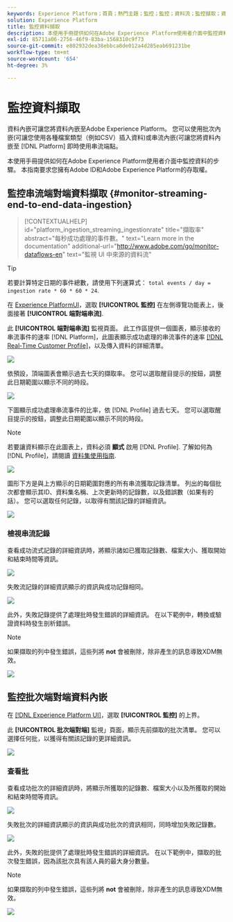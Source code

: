 ```yaml
---
keywords: Experience Platform；首頁；熱門主題；監控；監控；資料流；監控擷取；資料擷取；資料擷取；檢視記錄；檢視批次；
solution: Experience Platform
title: 監控資料擷取
description: 本使用手冊提供如何在Adobe Experience Platform使用者介面中監控資料的步驟。 本指南要求您擁有Adobe ID和Adobe Experience Platform的存取權。
exl-id: 85711a06-2756-46f9-83ba-1568310c9f73
source-git-commit: e802932dea38ebbca8de012a4d285eab691231be
workflow-type: tm+mt
source-wordcount: '654'
ht-degree: 3%

---
```


# 監控資料擷取

資料內嵌可讓您將資料內嵌至Adobe Experience Platform。 您可以使用批次內嵌(可讓您使用各種檔案類型（例如CSV）插入資料)或串流內嵌(可讓您將資料內嵌至 [!DNL Platform] 即時使用串流端點。

本使用手冊提供如何在Adobe Experience Platform使用者介面中監控資料的步驟。 本指南要求您擁有Adobe ID和Adobe Experience Platform的存取權。

## 監控串流端對端資料擷取 {#monitor-streaming-end-to-end-data-ingestion}

>[!CONTEXTUALHELP]
>id="platform_ingestion_streaming_ingestionrate"
>title="擷取率"
>abstract="每秒成功處理的事件數。"
>text="Learn more in the documentation"
>additional-url="http://www.adobe.com/go/monitor-dataflows-en" text="監視 UI 中來源的資料流"

>[!TIP]
>
>若要計算特定日期的事件總數，請使用下列運算式： `total events / day = ingestion rate * 60 * 60 * 24`.

在 [Experience PlatformUI](https://platform.adobe.com)，選取 **[!UICONTROL 監控]** 在左側導覽功能表上，後面接著 **[!UICONTROL 端對端串流]**.

此 **[!UICONTROL 端對端串流]** 監視頁面。 此工作區提供一個圖表，顯示接收的串流事件的速率 [!DNL Platform]，此圖表顯示成功處理的串流事件的速率 [[!DNL Real-Time Customer Profile]](../../profile/home.md)，以及傳入資料的詳細清單。

![](../images/quality/monitor-data-flows/list-streams.png)

依預設，頂端圖表會顯示過去七天的擷取率。 您可以選取醒目提示的按鈕，調整此日期範圍以顯示不同的時段。

![](../images/quality/monitor-data-flows/events-received.png)

下圖顯示成功處理串流事件的比率，依 [!DNL Profile] 過去七天。 您可以選取醒目提示的按鈕，調整此日期範圍以顯示不同的時段。

>[!NOTE]
>
>若要讓資料顯示在此圖表上，資料必須 **顯式** 啟用 [!DNL Profile]. 了解如何為 [!DNL Profile]，請閱讀 [資料集使用指南](../../catalog/datasets/user-guide.md#enable-a-dataset-for-real-time-customer-profile).

![](../images/quality/monitor-data-flows/ingested-by-profile.png)

圖形下方是與上方顯示的日期範圍對應的所有串流獲取記錄清單。 列出的每個批次都會顯示其ID、資料集名稱、上次更新時的記錄數，以及錯誤數（如果有的話）。 您可以選取任何記錄，以取得有關該記錄的詳細資訊。

![](../images/quality/monitor-data-flows/streams.png)

### 檢視串流記錄

查看成功流式記錄的詳細資訊時，將顯示諸如已獲取記錄數、檔案大小、獲取開始和結束時間等資訊。

![](../images/quality/monitor-data-flows/successful-streaming.png)

失敗流記錄的詳細資訊顯示的資訊與成功記錄相同。

![](../images/quality/monitor-data-flows/failed-batch.png)

此外，失敗記錄提供了處理批時發生錯誤的詳細資訊。 在以下範例中，轉換或驗證資料時發生剖析錯誤。

>[!NOTE]
>
>如果擷取的列中發生錯誤，這些列將 **not** 會被刪除，除非產生的訊息導致XDM無效。

![](../images/quality/monitor-data-flows/failed-batch-error.png)

## 監控批次端對端資料內嵌

在 [[!DNL Experience Platform UI]](https://platform.adobe.com)，選取 **[!UICONTROL 監控]** 的上界。

此 **[!UICONTROL 批次端對端]** 監視」頁面，顯示先前擷取的批次清單。 您可以選擇任何批，以獲得有關該記錄的更詳細資訊。

![](../images/quality/monitor-data-flows/batch-monitoring.png)

### 查看批

查看成功批次的詳細資訊時，將顯示所獲取的記錄數、檔案大小以及所獲取的開始和結束時間等資訊。

![](../images/quality/monitor-data-flows/successful-batch.png)

失敗批次的詳細資訊顯示的資訊與成功批次的資訊相同，同時增加失敗記錄數。

![](../images/quality/monitor-data-flows/failed-batch.png)

此外，失敗的批提供了處理批時發生錯誤的詳細資訊。 在以下範例中，擷取的批次發生錯誤，因為該批次具有該人員的最大身分數量。

>[!NOTE]
>
>如果擷取的列中發生錯誤，這些列將 **not** 會被刪除，除非產生的訊息導致XDM無效。

![](../images/quality/monitor-data-flows/failed-streaming-error.png)
